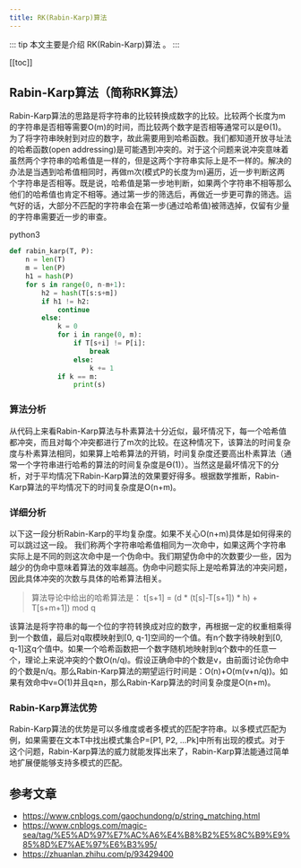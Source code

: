```yaml
---
title: RK(Rabin-Karp)算法
---
```


::: tip
本文主要是介绍 RK(Rabin-Karp)算法 。
:::

[[toc]]



## Rabin-Karp算法（简称RK算法）

Rabin-Karp算法的思路是将字符串的比较转换成数字的比较。比较两个长度为m的字符串是否相等需要O(m)的时间，而比较两个数字是否相等通常可以是Ɵ(1)。为了将字符串映射到对应的数字，故此需要用到哈希函数。我们都知道开放寻址法的哈希函数(open addressing)是可能遇到冲突的。对于这个问题来说冲突意味着虽然两个字符串的哈希值是一样的，但是这两个字符串实际上是不一样的。解决的办法是当遇到哈希值相同时，再做m次(模式P的长度为m)遍历，近一步判断这两个字符串是否相等。既是说，哈希值是第一步地判断，如果两个字符串不相等那么他们的哈希值也肯定不相等。通过第一步的筛选后，再做近一步更可靠的筛选。运气好的话，大部分不匹配的字符串会在第一步(通过哈希值)被筛选掉，仅留有少量的字符串需要近一步的审查。

python3

``` py
def rabin_karp(T, P):
    n = len(T)
    m = len(P)
    h1 = hash(P)
    for s in range(0, n-m+1):
        h2 = hash(T[s:s+m])
        if h1 != h2:
            continue
        else:
            k = 0
            for i in range(0, m):
                if T[s+i] != P[i]:
                    break
                else:
                    k += 1
            if k == m:
                print(s)
```

### 算法分析

从代码上来看Rabin-Karp算法与朴素算法十分近似，最坏情况下，每一个哈希值都冲突，而且对每个冲突都进行了m次的比较。在这种情况下，该算法的时间复杂度与朴素算法相同，如果算上哈希算法的开销，时间复杂度还要高出朴素算法（通常一个字符串进行哈希的算法的时间复杂度是Ɵ(1)）。当然这是最坏情况下的分析，对于平均情况下Rabin-Karp算法的效果要好得多。根据数学推断，Rabin-Karp算法的平均情况下的时间复杂度是O(n+m)。

### 详细分析

以下这一段分析Rabin-Karp的平均复杂度。如果不关心O(n+m)具体是如何得来的可以跳过这一段。
我们称两个字符串哈希值相同为一次命中，如果这两个字符串实际上是不同的则这次命中是一个伪命中。我们期望伪命中的次数要少一些，因为越少的伪命中意味着算法的效率越高。伪命中问题实际上是哈希算法的冲突问题，因此具体冲突的次数与具体的哈希算法相关。

> 算法导论中给出的哈希算法是：
> t[s+1] = (d * (t[s]-T[s+1]) * h) + T[s+m+1]) mod q

该算法是将字符串的每一个位的字符转换成对应的数字，再根据一定的权重相乘得到一个数值，最后对q取模映射到[0, q-1]空间的一个值。有n个数字待映射到[0, q-1]这q个值中。如果一个哈希函数把一个数字随机地映射到q个数中的任意一个，理论上来说冲突的个数O(n/q)。假设正确命中的个数是v，由前面讨论伪命中的个数是n/q。那么Rabin-Karp算法的期望运行时间是：O(n)+O(m(v+n/q))。如果有效命中v=O(1)并且q≥n，那么Rabin-Karp算法的时间复杂度是O(n+m)。

### Rabin-Karp算法优势

Rabin-Karp算法的优势是可以多维度或者多模式的匹配字符串。以多模式匹配为例，如果需要在文本T中找出模式集合P=[P1, P2, ...Pk]中所有出现的模式。对于这个问题，Rabin-Karp算法的威力就能发挥出来了，Rabin-Karp算法能通过简单地扩展便能够支持多模式的匹配。

## 参考文章
* https://www.cnblogs.com/gaochundong/p/string_matching.html
* https://www.cnblogs.com/magic-sea/tag/%E5%AD%97%E7%AC%A6%E4%B8%B2%E5%8C%B9%E9%85%8D%E7%AE%97%E6%B3%95/
* https://zhuanlan.zhihu.com/p/93429400